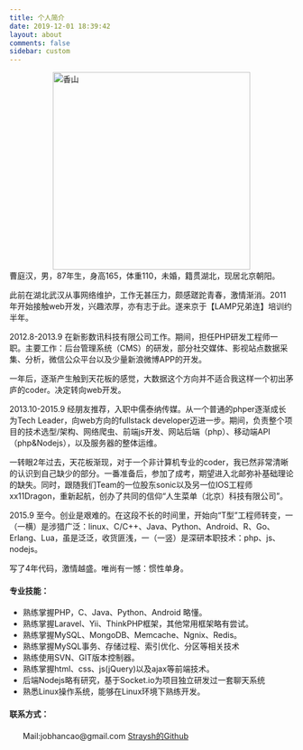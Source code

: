 ```yaml
---
title: 个人简介
date: 2019-12-01 18:39:42
layout: about
comments: false
sidebar: custom
---
```

<div>
    <img src="/images/profile/1.jpg" alt="香山" style="display:block;width: 350px;margin:0 auto;" />
</div>
曹庭汉，男，87年生，身高165，体重110，未婚，籍贯湖北，现居北京朝阳。

此前在湖北武汉从事网络维护，工作无甚压力，颇感蹉跎青春，激情渐消。2011年开始接触web开发，兴趣浓厚，亦有志于此。遂来京于【LAMP兄弟连】培训约半年。

2012.8-2013.9 在新影数讯科技有限公司工作。期间，担任PHP研发工程师一职。主要工作：后台管理系统（CMS）的研发，部分社交媒体、影视站点数据采集、分析，微信公众平台以及少量新浪微博APP的开发。

一年后，逐渐产生触到天花板的感觉，大数据这个方向并不适合我这样一个初出茅庐的coder。决定转向web开发。

2013.10-2015.9 经朋友推荐，入职中儒泰纳传媒。从一个普通的phper逐渐成长为Tech Leader，向web方向的fullstack developer迈进一步。期间，负责整个项目的技术选型/架构、网络爬虫、前端js开发、网站后端（php）、移动端API（php&Nodejs），以及服务器的整体运维。

一转眼2年过去，天花板渐现，对于一个非计算机专业的coder，我已然非常清晰的认识到自己缺少的部分。一番准备后，参加了成考，期望进入北邮弥补基础理论的缺失。同时，跟随我们Team的一位股东sonic以及另一位IOS工程师xx11Dragon，重新起航，创办了共同的信仰“人生菜单（北京）科技有限公司”。

2015.9 至今。创业是艰难的。在这段不长的时间里，开始向“T型”工程师转变，一（一横）是涉猎广泛：linux、C/C++、Java、Python、Android、R、Go、Erlang、Lua，虽是泛泛，收货匪浅，一（一竖）是深研本职技术：php、js、nodejs。

写了4年代码，激情越盛。唯尚有一憾：惯性单身。

#### 专业技能：
* 熟练掌握PHP，C、Java、Python、Android 略懂。
* 熟练掌握Laravel、Yii、ThinkPHP框架，其他常用框架略有尝试。
* 熟练掌握MySQL、MongoDB、Memcache、Ngnix、Redis。
* 熟练掌握MySQL事务、存储过程、索引优化、分区等相关技术
* 熟练使用SVN、GIT版本控制器。
* 熟练掌握html、css、js(jQuery)以及ajax等前端技术。
* 后端Nodejs略有研究，基于Socket.io为项目独立研发过一套聊天系统
* 熟悉Linux操作系统，能够在Linux环境下熟练开发。

#### 联系方式：
<ul>
    Mail:jobhancao@gmail.com
    <a href="https://github.com/straysh/straysh.info" target="_blank">Straysh的Github</a>
</ul>